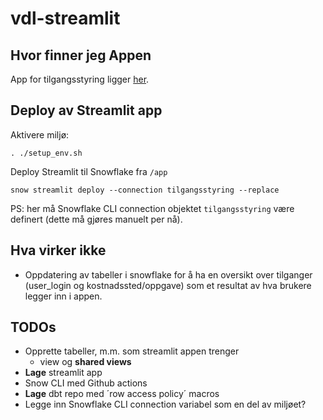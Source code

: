 # vdl-streamlit

## Hvor finner jeg Appen 
App for tilgangsstyring ligger [her](https://app.snowflake.com/qqhhrqv/finansiell_styring/#/streamlit-apps/TILGANGSSTYRING_RAW.USER_INPUT.TILGANGSSTYRING).

## Deploy av Streamlit app
Aktivere miljø:
```shell
. ./setup_env.sh
```
Deploy Streamlit til Snowflake fra ```/app```
```shell 
snow streamlit deploy --connection tilgangsstyring --replace
```
PS: her må Snowflake CLI connection objektet ```tilgangsstyring``` være definert (dette må gjøres manuelt per nå).

## Hva virker ikke
- Oppdatering av tabeller i snowflake for å ha en oversikt over tilganger (user_login og kostnadssted/oppgave) som et resultat av hva brukere legger inn i appen. 

## TODOs
- Opprette tabeller, m.m. som streamlit appen trenger
    - view og __shared views__
- __Lage__ streamlit app 
- Snow CLI med Github actions
- __Lage__ dbt repo med ´row access policy´ macros
- Legge inn Snowflake CLI connection variabel som en del av miljøet? 